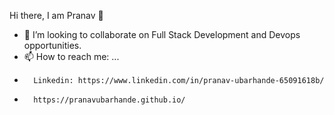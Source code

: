  Hi there, I am Pranav 👋


- 👯 I’m looking to collaborate on Full Stack Development and Devops opportunities.
- 📫 How to reach me: ...
-       Linkedin: https://www.linkedin.com/in/pranav-ubarhande-65091618b/
-       https://pranavubarhande.github.io/
